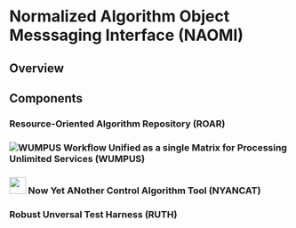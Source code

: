 # Normalized Algorithm Object Messsaging Interface (NAOMI)

## Overview

## Components

### Resource-Oriented Algorithm Repository (ROAR)

### ![WUMPUS](https://github.com/radiganm/naomi/tree/master/documentation/src/images/wumpus.jpg "WUMPUS") Workflow Unified as a single Matrix for Processing Unlimited Services (WUMPUS)

### <img src="https://github.com/radiganm/naomi/tree/master/documentation/src/images/nyancat.jpg" height="30px" width="30px"/>  Now Yet ANother Control Algorithm Tool (NYANCAT)

### Robust Unversal Test Harness (RUTH)
